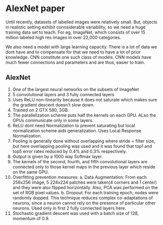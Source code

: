 # AlexNet paper

Until recently, datasets of labelled images were relatively small. But, objects in realistic setting exhibit connsiderable variability, so we need a huge training data set to teach.
For eg, ImageNet, which consists of over 15 million labeled high res images in over 22,000 categories.

We also need a model with large learning capacity. There is a lot of data we dont have and to compensate for that we need to have a lot of prior knowledge. CNN constitute one such class of models. CNN models have much fewer connections and parameters and are thus, easier to train.

## AlexNet
 
 1. One of the largest neural networks on the subsets of ImageNet
 2. 5 convolutional layers and 3 fully connected layers
 3. Uses ReLU non-linearity because it does not saturate which makes sure the gradient descent doesn't slow down.
 4. Trained on 2 GTX 580, 3GB.
 5. The parallelization scheme puts half the kernels on each GPU. ALso the GPUs communicate only in some layers.
 6. ReLU dont need Normalization to prevent saturating but local normalization scheme aids generalization. Uses Local Response Normalization.
 7. Pooling is generally done without overlapping where stride = filter size, but here overlapping pooling was used and it was found that top1 and top5 error rates reduced by 0.4% and 0.3% respectively.
 8. Output is given by a 1000 way Softmax layer.
 9. The kernels of the second, fourth, and fifth convolutional layers are connected only to those kernel maps in the previous layer which reside on the same GPU.
 10. Overfitting prevention measures:
     a. Data Augmentation: From each 256x256 image, 5 224x224 patches were taken(4 corners and 1 center) and they were also flipped horizontally. Also, PCA was performed on the set of RGB pixel values.
     b. Dropout: For each training epoch, nodes were randomly dopped. This technique reduces complex co-adaptations of neurons, since a neuron cannot rely on the presence of particular other neurons. Used only in first 2 fully connected layers here.
 11. Stochastic gradient descent was used with a batch size of 128, momentum of 0.9.